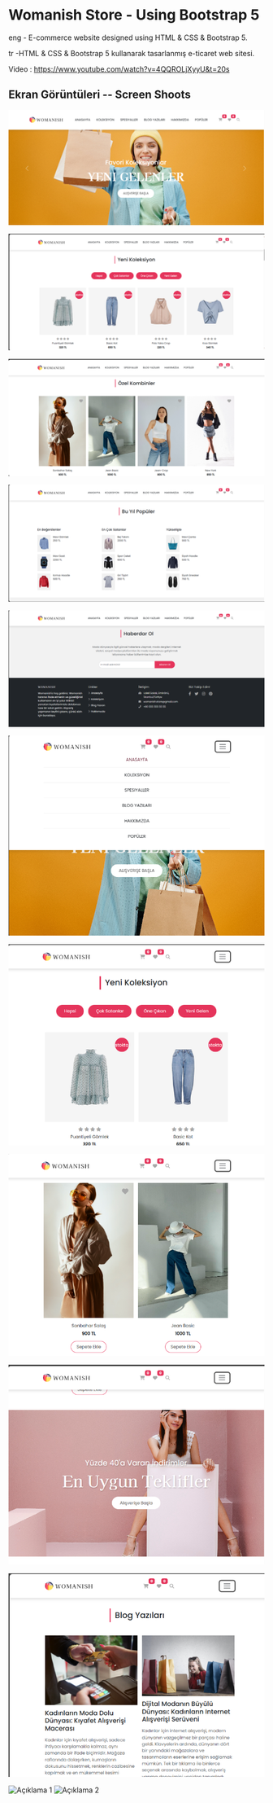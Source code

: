 
# Womanish Store - Using Bootstrap 5

eng - E-commerce website designed using HTML & CSS & Bootstrap 5.

tr -HTML & CSS & Bootstrap 5 kullanarak tasarlanmış e-ticaret web sitesi.


Video : https://www.youtube.com/watch?v=4QQROLjXyyU&t=20s


## Ekran Görüntüleri  -- Screen Shoots

![Uygulama Ekran Görüntüsü](https://github.com/ieavci/womanish_store_using_html_css_bootstrap5/blob/main/images/ss/anasayfa1.png?raw=true)

![Uygulama Ekran Görüntüsü](https://github.com/ieavci/womanish_store_using_html_css_bootstrap5/blob/main/images/ss/anasayfa2.png?raw=true)

![Uygulama Ekran Görüntüsü](https://github.com/ieavci/womanish_store_using_html_css_bootstrap5/blob/main/images/ss/anasayfa3.png?raw=true)

![Uygulama Ekran Görüntüsü](https://github.com/ieavci/womanish_store_using_html_css_bootstrap5/blob/main/images/ss/anasayfa4.png?raw=true)

![Uygulama Ekran Görüntüsü](https://github.com/ieavci/womanish_store_using_html_css_bootstrap5/blob/main/images/ss/anasayfa5.png?raw=true)

![Uygulama Ekran Görüntüsü](https://github.com/ieavci/womanish_store_using_html_css_bootstrap5/blob/main/images/ss/anasayfa6.png?raw=true)

![Uygulama Ekran Görüntüsü](https://github.com/ieavci/womanish_store_using_html_css_bootstrap5/blob/main/images/ss/anasayfa7.png?raw=true)

![Uygulama Ekran Görüntüsü](https://github.com/ieavci/womanish_store_using_html_css_bootstrap5/blob/main/images/ss/anasayfa8.png?raw=true)

![Uygulama Ekran Görüntüsü](https://github.com/ieavci/womanish_store_using_html_css_bootstrap5/blob/main/images/ss/anasayfa9.png?raw=true)

![Uygulama Ekran Görüntüsü](https://github.com/ieavci/womanish_store_using_html_css_bootstrap5/blob/main/images/ss/anasayfa10.png?raw=true)



<img src="[url1](https://github.com/ieavci/womanish_store_using_html_css_bootstrap5/blob/main/images/ss/anasayfa10.png?raw=true)https://github.com/ieavci/womanish_store_using_html_css_bootstrap5/blob/main/images/ss/anasayfa10.png?raw=true" alt="Açıklama 1" width="400"/> <img src="[url2](https://github.com/ieavci/womanish_store_using_html_css_bootstrap5/blob/main/images/ss/anasayfa9.png?raw=true)https://github.com/ieavci/womanish_store_using_html_css_bootstrap5/blob/main/images/ss/anasayfa9.png?raw=true" alt="Açıklama 2" width="400"/>

  
